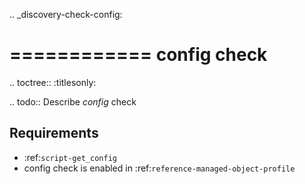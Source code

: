 .. _discovery-check-config:

============
config check
============

.. toctree::
    :titlesonly:

.. todo::
    Describe *config* check

Requirements
------------
* :ref:`script-get_config`
* config check is enabled in :ref:`reference-managed-object-profile`
